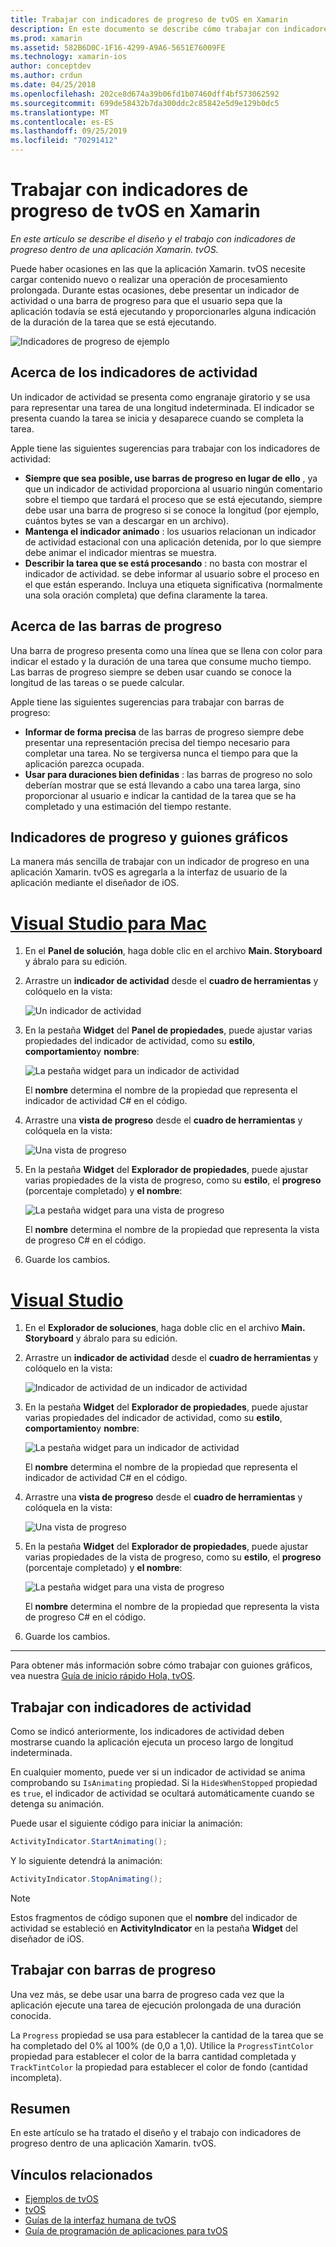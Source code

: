 ```yaml
---
title: Trabajar con indicadores de progreso de tvOS en Xamarin
description: En este documento se describe cómo trabajar con indicadores de progreso en una aplicación de tvOS compilada con Xamarin. Describe las barras de progreso y los indicadores de actividad.
ms.prod: xamarin
ms.assetid: 582B6D0C-1F16-4299-A9A6-5651E76009FE
ms.technology: xamarin-ios
author: conceptdev
ms.author: crdun
ms.date: 04/25/2018
ms.openlocfilehash: 202ce8d674a39b06fd1b07460dff4bf573062592
ms.sourcegitcommit: 699de58432b7da300ddc2c85842e5d9e129b0dc5
ms.translationtype: MT
ms.contentlocale: es-ES
ms.lasthandoff: 09/25/2019
ms.locfileid: "70291412"
---
```

# <a name="working-with-tvos-progress-indicators-in-xamarin"></a>Trabajar con indicadores de progreso de tvOS en Xamarin

_En este artículo se describe el diseño y el trabajo con indicadores de progreso dentro de una aplicación Xamarin. tvOS._

Puede haber ocasiones en las que la aplicación Xamarin. tvOS necesite cargar contenido nuevo o realizar una operación de procesamiento prolongada. Durante estas ocasiones, debe presentar un indicador de actividad o una barra de progreso para que el usuario sepa que la aplicación todavía se está ejecutando y proporcionarles alguna indicación de la duración de la tarea que se está ejecutando.

![Indicadores de progreso de ejemplo](progress-indicators-images/intro01.png "Indicadores de progreso de ejemplo")

## <a name="about-activity-indicators"></a>Acerca de los indicadores de actividad

Un indicador de actividad se presenta como engranaje giratorio y se usa para representar una tarea de una longitud indeterminada. El indicador se presenta cuando la tarea se inicia y desaparece cuando se completa la tarea.

Apple tiene las siguientes sugerencias para trabajar con los indicadores de actividad:

- **Siempre que sea posible, use barras de progreso en lugar de ello** , ya que un indicador de actividad proporciona al usuario ningún comentario sobre el tiempo que tardará el proceso que se está ejecutando, siempre debe usar una barra de progreso si se conoce la longitud (por ejemplo, cuántos bytes se van a descargar en un archivo).
- **Mantenga el indicador animado** : los usuarios relacionan un indicador de actividad estacional con una aplicación detenida, por lo que siempre debe animar el indicador mientras se muestra.
- **Describir la tarea que se está procesando** : no basta con mostrar el indicador de actividad. se debe informar al usuario sobre el proceso en el que están esperando. Incluya una etiqueta significativa (normalmente una sola oración completa) que defina claramente la tarea.

## <a name="about-progress-bars"></a>Acerca de las barras de progreso

Una barra de progreso presenta como una línea que se llena con color para indicar el estado y la duración de una tarea que consume mucho tiempo. Las barras de progreso siempre se deben usar cuando se conoce la longitud de las tareas o se puede calcular.

Apple tiene las siguientes sugerencias para trabajar con barras de progreso:

- **Informar de forma precisa** de las barras de progreso siempre debe presentar una representación precisa del tiempo necesario para completar una tarea. No se tergiversa nunca el tiempo para que la aplicación parezca ocupada.
- **Usar para duraciones bien definidas** : las barras de progreso no solo deberían mostrar que se está llevando a cabo una tarea larga, sino proporcionar al usuario e indicar la cantidad de la tarea que se ha completado y una estimación del tiempo restante.

## <a name="progress-indicators-and-storyboards"></a>Indicadores de progreso y guiones gráficos

La manera más sencilla de trabajar con un indicador de progreso en una aplicación Xamarin. tvOS es agregarla a la interfaz de usuario de la aplicación mediante el diseñador de iOS.

# <a name="visual-studio-for-mactabmacos"></a>[Visual Studio para Mac](#tab/macos)

1. En el **Panel de solución**, haga doble clic en el archivo **Main. Storyboard** y ábralo para su edición.

2. Arrastre un **indicador de actividad** desde el **cuadro de herramientas** y colóquelo en la vista: 

    ![Un indicador de actividad](progress-indicators-images/activity01.png "Un indicador de actividad")

3. En la pestaña **Widget** del **Panel de propiedades**, puede ajustar varias propiedades del indicador de actividad, como su **estilo**, **comportamiento**y **nombre**: 

    ![La pestaña widget para un indicador de actividad](progress-indicators-images/activity02.png "La pestaña widget para un indicador de actividad")
    
    El **nombre** determina el nombre de la propiedad que representa el indicador de actividad C# en el código.

4. Arrastre una **vista de progreso** desde el **cuadro de herramientas** y colóquela en la vista: 

    ![Una vista de progreso](progress-indicators-images/activity03.png "Una vista de progreso")

5. En la pestaña **Widget** del **Explorador de propiedades**, puede ajustar varias propiedades de la vista de progreso, como su **estilo**, el **progreso** (porcentaje completado) y **el nombre**: 

    ![La pestaña widget para una vista de progreso](progress-indicators-images/activity04.png "La pestaña widget para una vista de progreso")
    
    El **nombre** determina el nombre de la propiedad que representa la vista de progreso C# en el código.

6. Guarde los cambios.

# <a name="visual-studiotabwindows"></a>[Visual Studio](#tab/windows)

1. En el **Explorador de soluciones**, haga doble clic en el archivo **Main. Storyboard** y ábralo para su edición.

2. Arrastre un **indicador de actividad** desde el **cuadro de herramientas** y colóquelo en la vista: 

    ![](progress-indicators-images/activity01-vs.png
    "Indicador de actividad de un indicador de actividad")

3. En la pestaña **Widget** del **Explorador de propiedades**, puede ajustar varias propiedades del indicador de actividad, como su **estilo**, **comportamiento**y **nombre**: 

    ![La pestaña widget para un indicador de actividad](progress-indicators-images/activity02-vs.png "La pestaña widget para un indicador de actividad")

    El **nombre** determina el nombre de la propiedad que representa el indicador de actividad C# en el código.

4. Arrastre una **vista de progreso** desde el **cuadro de herramientas** y colóquela en la vista: 

   ![Una vista de progreso](progress-indicators-images/activity03-vs.png "Una vista de progreso")

5. En la pestaña **Widget** del **Explorador de propiedades**, puede ajustar varias propiedades de la vista de progreso, como su **estilo**, el **progreso** (porcentaje completado) y **el nombre**: 

    ![La pestaña widget para una vista de progreso](progress-indicators-images/activity04-vs.png "La pestaña widget para una vista de progreso")
    
    El **nombre** determina el nombre de la propiedad que representa la vista de progreso C# en el código.

6. Guarde los cambios.

-----

Para obtener más información sobre cómo trabajar con guiones gráficos, vea nuestra [Guía de inicio rápido Hola, tvOS](~/ios/tvos/get-started/hello-tvos.md). 

## <a name="working-with-activity-indicators"></a>Trabajar con indicadores de actividad

Como se indicó anteriormente, los indicadores de actividad deben mostrarse cuando la aplicación ejecuta un proceso largo de longitud indeterminada.

En cualquier momento, puede ver si un indicador de actividad se anima comprobando su `IsAnimating` propiedad. Si la `HidesWhenStopped` propiedad es `true`, el indicador de actividad se ocultará automáticamente cuando se detenga su animación.

Puede usar el siguiente código para iniciar la animación: 

```csharp
ActivityIndicator.StartAnimating();
```

Y lo siguiente detendrá la animación:

```csharp
ActivityIndicator.StopAnimating();
```

> [!NOTE]
> Estos fragmentos de código suponen que el **nombre** del indicador de actividad se estableció en **ActivityIndicator** en la pestaña **Widget** del diseñador de iOS.

## <a name="working-with-progress-bars"></a>Trabajar con barras de progreso

Una vez más, se debe usar una barra de progreso cada vez que la aplicación ejecute una tarea de ejecución prolongada de una duración conocida. 

La `Progress` propiedad se usa para establecer la cantidad de la tarea que se ha completado del 0% al 100% (de 0,0 a 1,0). Utilice la `ProgressTintColor` propiedad para establecer el color de la barra cantidad completada y `TrackTintColor` la propiedad para establecer el color de fondo (cantidad incompleta).

## <a name="summary"></a>Resumen

En este artículo se ha tratado el diseño y el trabajo con indicadores de progreso dentro de una aplicación Xamarin. tvOS.

## <a name="related-links"></a>Vínculos relacionados

- [Ejemplos de tvOS](https://docs.microsoft.com/samples/browse/?products=xamarin&term=Xamarin.iOS+tvOS)
- [tvOS](https://developer.apple.com/tvos/)
- [Guías de la interfaz humana de tvOS](https://developer.apple.com/tvos/human-interface-guidelines/)
- [Guía de programación de aplicaciones para tvOS](https://developer.apple.com/library/prerelease/tvos/documentation/General/Conceptual/AppleTV_PG/)
